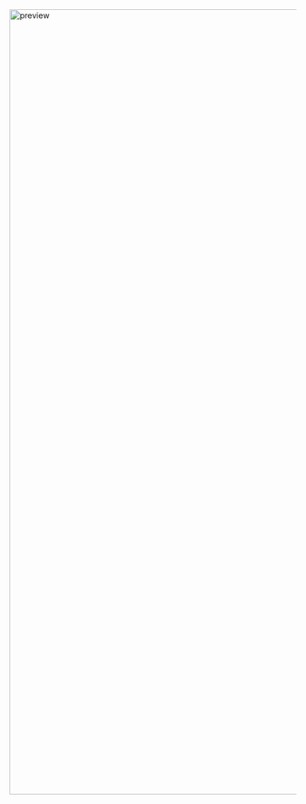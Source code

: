 <img width="1378" alt="preview" src="https://github.com/user-attachments/assets/da92721d-fa1f-4fdc-b65b-4969aa5d8fbf">
